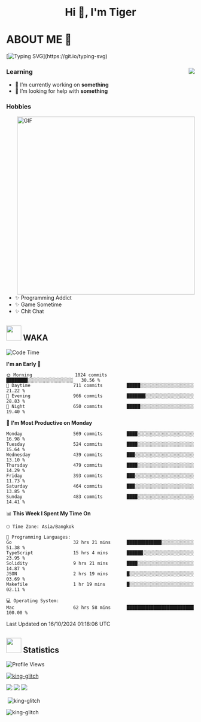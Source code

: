 <h1 align="center">Hi 👋, I'm Tiger</h1>




# ABOUT ME 💬

[![Typing SVG](https://readme-typing-svg.herokuapp.com?color=22F771&vCenter=true&lines=A+perssionate+developer+from+nowhere.)](https://git.io/typing-svg)

<div>
 <img align="right" src="https://spotify-github-profile.vercel.app/api/view?uid=12129734423&cover_image=false&theme=default&bar_color=22d016&bar_color_cover=true" />
 <h3>Learning</h3>
 
 <ul>
  <li>🔭 I’m currently working on <b>something</b></li>
  <li>🤝 I’m looking for help with <b>something</b></li>
 </ul>
 
</div>
<div>
 <h3>Hobbies</h3>
 <img align="right" height="475px"  alt="GIF" src="https://i.pinimg.com/originals/1f/b7/db/1fb7dbee557e5ed509f7517da8a84d58.gif" />
 <ul>
  <li>✨ Programming Addict</li>
  <li>✨ Game Sometime</li>
  <li>✨ Chit Chat</li>
 </ul>
 
</div>



## <img height="40" src="https://raw.githubusercontent.com/innng/innng/master/assets/kyubey.gif"/> WAKA

<!--START_SECTION:waka-->
![Code Time](http://img.shields.io/badge/Code%20Time-2%2C612%20hrs%2039%20mins-blue)

**I'm an Early 🐤** 

```text
🌞 Morning                1024 commits        ████████░░░░░░░░░░░░░░░░░   30.56 % 
🌆 Daytime                711 commits         █████░░░░░░░░░░░░░░░░░░░░   21.22 % 
🌃 Evening                966 commits         ███████░░░░░░░░░░░░░░░░░░   28.83 % 
🌙 Night                  650 commits         █████░░░░░░░░░░░░░░░░░░░░   19.40 % 
```
📅 **I'm Most Productive on Monday** 

```text
Monday                   569 commits         ████░░░░░░░░░░░░░░░░░░░░░   16.98 % 
Tuesday                  524 commits         ████░░░░░░░░░░░░░░░░░░░░░   15.64 % 
Wednesday                439 commits         ███░░░░░░░░░░░░░░░░░░░░░░   13.10 % 
Thursday                 479 commits         ████░░░░░░░░░░░░░░░░░░░░░   14.29 % 
Friday                   393 commits         ███░░░░░░░░░░░░░░░░░░░░░░   11.73 % 
Saturday                 464 commits         ███░░░░░░░░░░░░░░░░░░░░░░   13.85 % 
Sunday                   483 commits         ████░░░░░░░░░░░░░░░░░░░░░   14.41 % 
```


📊 **This Week I Spent My Time On** 

```text
🕑︎ Time Zone: Asia/Bangkok

💬 Programming Languages: 
Go                       32 hrs 21 mins      █████████████░░░░░░░░░░░░   51.38 % 
TypeScript               15 hrs 4 mins       ██████░░░░░░░░░░░░░░░░░░░   23.95 % 
Solidity                 9 hrs 21 mins       ████░░░░░░░░░░░░░░░░░░░░░   14.87 % 
JSON                     2 hrs 19 mins       █░░░░░░░░░░░░░░░░░░░░░░░░   03.69 % 
Makefile                 1 hr 19 mins        █░░░░░░░░░░░░░░░░░░░░░░░░   02.11 % 

💻 Operating System: 
Mac                      62 hrs 58 mins      █████████████████████████   100.00 % 
```


 Last Updated on 16/10/2024 01:18:06 UTC
<!--END_SECTION:waka-->
## <img height="40" src="https://raw.githubusercontent.com/innng/innng/master/assets/kyubey.gif"/> Statistics
![Profile Views](https://komarev.com/ghpvc/?username=king-glitch)  

<p align="left"> 
 <a href="https://github.com/ryo-ma/github-profile-trophy">
  <img src="https://github-profile-trophy.vercel.app/?username=king-glitch&theme=dracula" alt="king-glitch" />
 </a> </p>

![](https://github-profile-summary-cards.vercel.app/api/cards/profile-details?username=king-glitch&theme=dracula)
![](https://github-profile-summary-cards.vercel.app/api/cards/stats?username=king-glitch&theme=dracula) 
![](https://github-profile-summary-cards.vercel.app/api/cards/productive-time?username=king-glitch&theme=dracula)


<p>&nbsp;<img align="center" src="https://github-readme-stats.vercel.app/api?username=king-glitch&theme=dracula" alt="king-glitch" /></p>

<p><img align="center" src="https://github-readme-streak-stats.herokuapp.com/?user=king-glitch&theme=dracula" alt="king-glitch" /></p>
